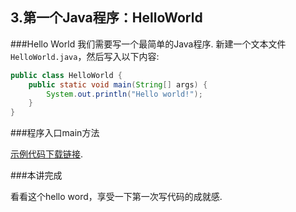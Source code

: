 3.第一个Java程序：HelloWorld
---

###Hello World
我们需要写一个最简单的Java程序.
新建一个文本文件`HelloWorld.java`，然后写入以下内容:    

```java
public class HelloWorld {
	public static void main(String[] args) {
		System.out.println("Hello world!");
	}
}
```
###程序入口main方法

[示例代码下载链接](https://github.com/dashidan/educate/archive/master.zip).

###本讲完成

看看这个hello word，享受一下第一次写代码的成就感.  
